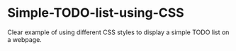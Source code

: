 # Simple-TODO-list-using-CSS

Clear example of using different CSS styles to display a simple TODO list on a webpage.  
